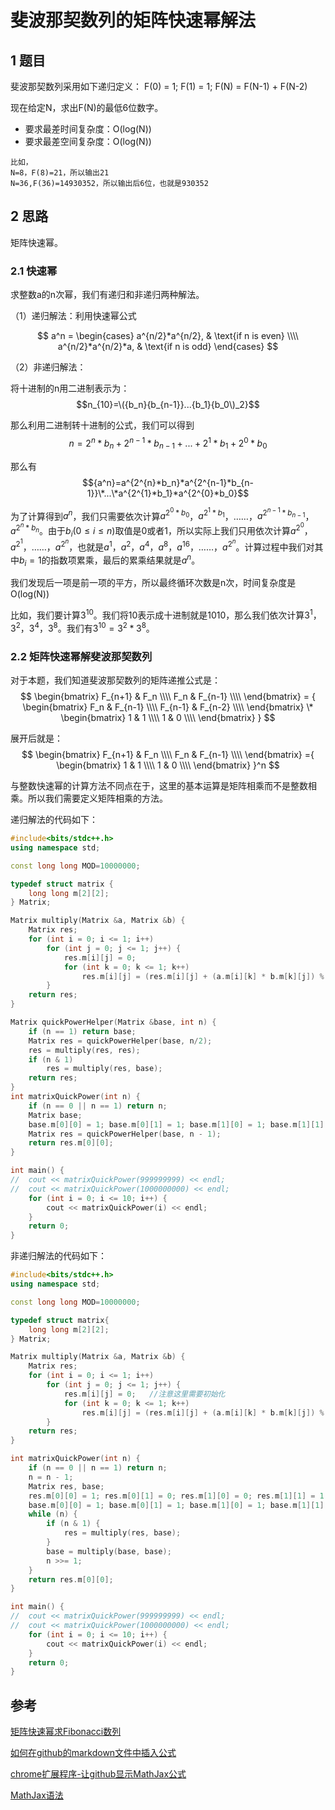 # 斐波那契数列的矩阵快速幂解法
## 1 题目

斐波那契数列采用如下递归定义：
F(0) = 1;
F(1) = 1;
F(N) = F(N-1) + F(N-2)

现在给定N，求出F(N)的最低6位数字。

 - 要求最差时间复杂度：O(log(N))
 - 要求最差空间复杂度：O(log(N))
```
比如，
N=8，F(8)=21，所以输出21
N=36,F(36)=14930352，所以输出后6位，也就是930352
```

## 2 思路

矩阵快速幂。

### 2.1 快速幂

求整数a的n次幂，我们有递归和非递归两种解法。

（1）递归解法：利用快速幂公式

$$
a^n = 
\begin{cases}
a^{n/2}*a^{n/2}, & \text{if n is even} \\\\
a^{n/2}*a^{n/2}*a, & \text{if n is odd}
\end{cases}
$$


（2）非递归解法：

将十进制的n用二进制表示为：
$$n_{10}=\({b_n}{b_{n-1}}...{b_1}{b_0\)_2}$$

那么利用二进制转十进制的公式，我们可以得到
$$n=2^{n}*b_{n}+2^{n-1}*b_{n-1}+...+2^{1}*b_{1}+2^{0}*b_{0}$$

那么有
$${a^n}=a^{2^{n}*b_n}*a^{2^{n-1}*b_{n-1}}\*...\*a^{2^{1}*b_1}*a^{2^{0}*b_0}$$

为了计算得到$a^n$，我们只需要依次计算$a^{2^{0}*b_0}$，$a^{2^{1}*b_1}$，……，$a^{2^{n-1}*b_{n-1}}$，$a^{2^{n}*b_n}$。由于$b_i (0 \le {i} \le {n})$取值是0或者1，所以实际上我们只用依次计算$a^{2^{0}}$，$a^{2^{1}}$，……，$a^{2^{n}}$，也就是$a^{1}$，$a^{2}$，$a^{4}$，$a^{8}$，$a^{16}$，……，$a^{2^{n}}$。计算过程中我们对其中$b_i=1$的指数项累乘，最后的累乘结果就是$a^n$。

我们发现后一项是前一项的平方，所以最终循环次数是n次，时间复杂度是O(log(N))

比如，我们要计算$3^{10}$。我们将10表示成十进制就是1010，那么我们依次计算$3^1$，$3^2$，$3^4$，$3^8$。我们有$3^{10}=3^{2}*3^8$。

### 2.2 矩阵快速幂解斐波那契数列

对于本题，我们知道斐波那契数列的矩阵递推公式是：
$$
\begin{bmatrix}
F_{n+1} & F_n \\\\
F_n & F_{n-1} \\\\
\end{bmatrix}
= {
\begin{bmatrix}
F_n & F_{n-1} \\\\
F_{n-1} & F_{n-2} \\\\
\end{bmatrix}
\*
\begin{bmatrix}
1 & 1 \\\\
1 & 0 \\\\
\end{bmatrix}
}
$$

展开后就是：
$$
\begin{bmatrix}
F_{n+1} & F_n \\\\
F_n & F_{n-1} \\\\
\end{bmatrix}
={
\begin{bmatrix}
1 & 1 \\\\
1 & 0 \\\\
\end{bmatrix}
}^n
$$

与整数快速幂的计算方法不同点在于，这里的基本运算是矩阵相乘而不是整数相乘。所以我们需要定义矩阵相乘的方法。

递归解法的代码如下：
```C++
#include<bits/stdc++.h>
using namespace std;

const long long MOD=10000000;

typedef struct matrix {
	long long m[2][2];
} Matrix;

Matrix multiply(Matrix &a, Matrix &b) {
	Matrix res;
	for (int i = 0; i <= 1; i++)
		for (int j = 0; j <= 1; j++) {
			res.m[i][j] = 0;
			for (int k = 0; k <= 1; k++)
				res.m[i][j] = (res.m[i][j] + (a.m[i][k] * b.m[k][j]) % MOD) % MOD;
		}
	return res;
}

Matrix quickPowerHelper(Matrix &base, int n) {
	if (n == 1) return base;
	Matrix res = quickPowerHelper(base, n/2);
	res = multiply(res, res);
	if (n & 1)
		res = multiply(res, base);
	return res;
}
int matrixQuickPower(int n) {
	if (n == 0 || n == 1) return n;
	Matrix base;
	base.m[0][0] = 1; base.m[0][1] = 1; base.m[1][0] = 1; base.m[1][1] = 0;
	Matrix res = quickPowerHelper(base, n - 1);
	return res.m[0][0];
}

int main() {
//	cout << matrixQuickPower(999999999) << endl;
//	cout << matrixQuickPower(1000000000) << endl;
	for (int i = 0; i <= 10; i++) {
		cout << matrixQuickPower(i) << endl;
	}
	return 0;
}
```

非递归解法的代码如下：
```C++
#include<bits/stdc++.h>
using namespace std;

const long long MOD=10000000;

typedef struct matrix{
	long long m[2][2];
} Matrix;

Matrix multiply(Matrix &a, Matrix &b) {
	Matrix res;
	for (int i = 0; i <= 1; i++)
		for (int j = 0; j <= 1; j++) {
			res.m[i][j] = 0;   //注意这里需要初始化
			for (int k = 0; k <= 1; k++)
				res.m[i][j] = (res.m[i][j] + (a.m[i][k] * b.m[k][j]) % MOD) % MOD;
		}
	return res;
}

int matrixQuickPower(int n) {
	if (n == 0 || n == 1) return n;
	n = n - 1; 
	Matrix res, base;
	res.m[0][0] = 1; res.m[0][1] = 0; res.m[1][0] = 0; res.m[1][1] = 1;
	base.m[0][0] = 1; base.m[0][1] = 1; base.m[1][0] = 1; base.m[1][1] = 0;
	while (n) {
		if (n & 1) {
			res = multiply(res, base);
		}
		base = multiply(base, base);
		n >>= 1;
	}
	return res.m[0][0];
}

int main() {
//	cout << matrixQuickPower(999999999) << endl;
//	cout << matrixQuickPower(1000000000) << endl;
	for (int i = 0; i <= 10; i++) {
		cout << matrixQuickPower(i) << endl;
	}
	return 0;
}
```

## 参考

[矩阵快速幂求Fibonacci数列](http://www.cnblogs.com/dongsheng/archive/2013/06/02/3114073.html)

[如何在github的markdown文件中插入公式](http://www.wanguanglu.com/2016/07/18/github-markdown-equation/)

[chrome扩展程序-让github显示MathJax公式](http://www.wanguanglu.com/2016/07/18/github-markdown-equation/)

[MathJax语法](https://math.meta.stackexchange.com/questions/5020/mathjax-basic-tutorial-and-quick-reference/5044)

